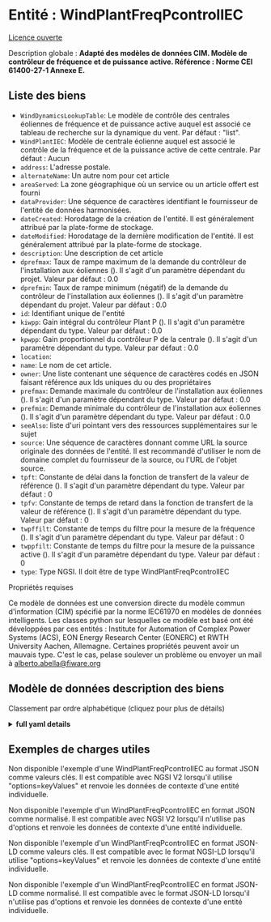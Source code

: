 Entité : WindPlantFreqPcontrolIEC  
=================================  
[Licence ouverte](https://github.com/smart-data-models//dataModel.EnergyCIM/blob/master/WindPlantFreqPcontrolIEC/LICENSE.md)  
Description globale : **Adapté des modèles de données CIM. Modèle de contrôleur de fréquence et de puissance active.  Référence : Norme CEI 61400-27-1 Annexe E.**  

## Liste des biens  

- `WindDynamicsLookupTable`: Le modèle de contrôle des centrales éoliennes de fréquence et de puissance active auquel est associé ce tableau de recherche sur la dynamique du vent. Par défaut : "list".  - `WindPlantIEC`: Modèle de centrale éolienne auquel est associé le contrôle de la fréquence et de la puissance active de cette centrale. Par défaut : Aucun  - `address`: L'adresse postale.  - `alternateName`: Un autre nom pour cet article  - `areaServed`: La zone géographique où un service ou un article offert est fourni  - `dataProvider`: Une séquence de caractères identifiant le fournisseur de l'entité de données harmonisées.  - `dateCreated`: Horodatage de la création de l'entité. Il est généralement attribué par la plate-forme de stockage.  - `dateModified`: Horodatage de la dernière modification de l'entité. Il est généralement attribué par la plate-forme de stockage.  - `description`: Une description de cet article  - `dprefmax`: Taux de rampe maximum de la demande du contrôleur de l'installation aux éoliennes (). Il s'agit d'un paramètre dépendant du projet. Valeur par défaut : 0.0  - `dprefmin`: Taux de rampe minimum (négatif) de la demande du contrôleur de l'installation aux éoliennes (). Il s'agit d'un paramètre dépendant du projet. Valeur par défaut : 0.0  - `id`: Identifiant unique de l'entité  - `kiwpp`: Gain intégral du contrôleur Plant P (). Il s'agit d'un paramètre dépendant du type. Valeur par défaut : 0.0  - `kpwpp`: Gain proportionnel du contrôleur P de la centrale (). Il s'agit d'un paramètre dépendant du type. Valeur par défaut : 0.0  - `location`:   - `name`: Le nom de cet article.  - `owner`: Une liste contenant une séquence de caractères codés en JSON faisant référence aux Ids uniques du ou des propriétaires  - `prefmax`: Demande maximale du contrôleur de l'installation aux éoliennes (). Il s'agit d'un paramètre dépendant du type. Valeur par défaut : 0.0  - `prefmin`: Demande minimale du contrôleur de l'installation aux éoliennes (). Il s'agit d'un paramètre dépendant du type. Valeur par défaut : 0.0  - `seeAlso`: liste d'uri pointant vers des ressources supplémentaires sur le sujet  - `source`: Une séquence de caractères donnant comme URL la source originale des données de l'entité. Il est recommandé d'utiliser le nom de domaine complet du fournisseur de la source, ou l'URL de l'objet source.  - `tpft`: Constante de délai dans la fonction de transfert de la valeur de référence (). Il s'agit d'un paramètre dépendant du type. Valeur par défaut : 0  - `tpfv`: Constante de temps de retard dans la fonction de transfert de la valeur de référence (). Il s'agit d'un paramètre dépendant du type. Valeur par défaut : 0  - `twpffilt`: Constante de temps du filtre pour la mesure de la fréquence (). Il s'agit d'un paramètre dépendant du type. Valeur par défaut : 0  - `twppfilt`: Constante de temps du filtre pour la mesure de la puissance active (). Il s'agit d'un paramètre dépendant du type. Valeur par défaut : 0  - `type`: Type NGSI. Il doit être de type WindPlantFreqPcontrolIEC    
Propriétés requises  
Ce modèle de données est une conversion directe du modèle commun d'information (CIM) spécifié par la norme IEC61970 en modèles de données intelligents. Les classes python sur lesquelles ce modèle est basé ont été développées par ces entités : Institute for Automation of Complex Power Systems (ACS), EON Energy Research Center (EONERC) et RWTH University Aachen, Allemagne. Certaines propriétés peuvent avoir un mauvais type. C'est le cas, pelase soulever un problème ou envoyer un mail à alberto.abella@fiware.org  
## Modèle de données description des biens  
Classement par ordre alphabétique (cliquez pour plus de détails)  
<details><summary><strong>full yaml details</strong></summary>    
```yaml  
WindPlantFreqPcontrolIEC:    
  description: 'Adapted from CIM data models. Frequency and active power controller model.  Reference: IEC Standard 61400-27-1 Annex E.'    
  properties:    
    WindDynamicsLookupTable:    
      description: 'The frequency and active power wind plant control model with which this wind dynamics lookup table is associated. Default: "list"'    
      type: number    
      x-ngsi:    
        model: https://schema.org/Number    
    WindPlantIEC:    
      description: 'Wind plant model with which this wind plant frequency and active power control is associated. Default: None'    
      type: number    
      x-ngsi:    
        model: https://schema.org/Number    
    address:    
      description: 'The mailing address.'    
      properties:    
        addressCountry:    
          description: 'Property. The country. For example, Spain. Model:''https://schema.org/Text'''    
          type: string    
        addressLocality:    
          description: 'Property. The locality in which the street address is, and which is in the region. Model:''https://schema.org/Text'''    
          type: string    
        addressRegion:    
          description: 'Property. The region in which the locality is, and which is in the country. Model:''https://schema.org/Text'''    
          type: string    
        areaServed:    
          description: 'Property. The geographic area where a service or offered item is provided. Model:''https://schema.org/Text'''    
          type: string    
        postOfficeBoxNumber:    
          description: 'Property. The post office box number for PO box addresses. For example, Spain. Model:''https://schema.org/Text'''    
          type: string    
        postalCode:    
          description: 'Property. The postal code. For example, Spain. Model:''https://schema.org/Text'''    
          type: string    
        streetAddress:    
          description: 'Property. The street address. Model:''https://schema.org/Text'''    
          type: string    
      type: Property    
    alternateName:    
      description: 'An alternative name for this item'    
      type: Property    
    areaServed:    
      description: 'The geographic area where a service or offered item is provided'    
      type: Property    
      x-ngsi:    
        model: https://schema.org/Text    
    dataProvider:    
      description: 'A sequence of characters identifying the provider of the harmonised data entity.'    
      type: Property    
    dateCreated:    
      description: 'Entity creation timestamp. This will usually be allocated by the storage platform.'    
      format: date-time    
      type: Property    
    dateModified:    
      description: 'Timestamp of the last modification of the entity. This will usually be allocated by the storage platform.'    
      format: date-time    
      type: Property    
    description:    
      description: 'A description of this item'    
      type: Property    
    dprefmax:    
      description: 'Maximum ramp rate of  request from the plant controller to the wind turbines (). It is project dependent parameter. Default: 0.0'    
      type: number    
      x-ngsi:    
        model: https://schema.org/Number    
    dprefmin:    
      description: 'Minimum (negative) ramp rate of  request from the plant controller to the wind turbines (). It is project dependent parameter. Default: 0.0'    
      type: number    
      x-ngsi:    
        model: https://schema.org/Number    
    id:    
      anyOf: &windplantfreqpcontroliec_-_properties_-_owner_-_items_-_anyof    
        - description: 'Property. Identifier format of any NGSI entity'    
          maxLength: 256    
          minLength: 1    
          pattern: ^[\w\-\.\{\}\$\+\*\[\]`|~^@!,:\\]+$    
          type: string    
        - description: 'Property. Identifier format of any NGSI entity'    
          format: uri    
          type: string    
      description: 'Unique identifier of the entity'    
      type: Property    
    kiwpp:    
      description: 'Plant P controller integral gain (). It is type dependent parameter. Default: 0.0'    
      type: number    
      x-ngsi:    
        model: https://schema.org/Number    
    kpwpp:    
      description: 'Plant P controller proportional gain (). It is type dependent parameter. Default: 0.0'    
      type: number    
      x-ngsi:    
        model: https://schema.org/Number    
    location:    
      $id: https://geojson.org/schema/Geometry.json    
      $schema: "http://json-schema.org/draft-07/schema#"    
      oneOf:    
        - properties:    
            bbox:    
              items:    
                type: number    
              minItems: 4    
              type: array    
            coordinates:    
              items:    
                type: number    
              minItems: 2    
              type: array    
            type:    
              enum:    
                - Point    
              type: string    
          required:    
            - type    
            - coordinates    
          title: 'GeoJSON Point'    
          type: object    
        - properties:    
            bbox:    
              items:    
                type: number    
              minItems: 4    
              type: array    
            coordinates:    
              items:    
                items:    
                  type: number    
                minItems: 2    
                type: array    
              minItems: 2    
              type: array    
            type:    
              enum:    
                - LineString    
              type: string    
          required:    
            - type    
            - coordinates    
          title: 'GeoJSON LineString'    
          type: object    
        - properties:    
            bbox:    
              items:    
                type: number    
              minItems: 4    
              type: array    
            coordinates:    
              items:    
                items:    
                  items:    
                    type: number    
                  minItems: 2    
                  type: array    
                minItems: 4    
                type: array    
              type: array    
            type:    
              enum:    
                - Polygon    
              type: string    
          required:    
            - type    
            - coordinates    
          title: 'GeoJSON Polygon'    
          type: object    
        - properties:    
            bbox:    
              items:    
                type: number    
              minItems: 4    
              type: array    
            coordinates:    
              items:    
                items:    
                  type: number    
                minItems: 2    
                type: array    
              type: array    
            type:    
              enum:    
                - MultiPoint    
              type: string    
          required:    
            - type    
            - coordinates    
          title: 'GeoJSON MultiPoint'    
          type: object    
        - properties:    
            bbox:    
              items:    
                type: number    
              minItems: 4    
              type: array    
            coordinates:    
              items:    
                items:    
                  items:    
                    type: number    
                  minItems: 2    
                  type: array    
                minItems: 2    
                type: array    
              type: array    
            type:    
              enum:    
                - MultiLineString    
              type: string    
          required:    
            - type    
            - coordinates    
          title: 'GeoJSON MultiLineString'    
          type: object    
        - properties:    
            bbox:    
              items:    
                type: number    
              minItems: 4    
              type: array    
            coordinates:    
              items:    
                items:    
                  items:    
                    items:    
                      type: number    
                    minItems: 2    
                    type: array    
                  minItems: 4    
                  type: array    
                type: array    
              type: array    
            type:    
              enum:    
                - MultiPolygon    
              type: string    
          required:    
            - type    
            - coordinates    
          title: 'GeoJSON MultiPolygon'    
          type: object    
      title: 'GeoJSON Geometry'    
    name:    
      description: 'The name of this item.'    
      type: Property    
    owner:    
      description: 'A List containing a JSON encoded sequence of characters referencing the unique Ids of the owner(s)'    
      items:    
        anyOf: *windplantfreqpcontroliec_-_properties_-_owner_-_items_-_anyof    
        description: 'Property. Unique identifier of the entity'    
      type: Property    
    prefmax:    
      description: 'Maximum  request from the plant controller to the wind turbines (). It is type dependent parameter. Default: 0.0'    
      type: number    
      x-ngsi:    
        model: https://schema.org/Number    
    prefmin:    
      description: 'Minimum  request from the plant controller to the wind turbines (). It is type dependent parameter. Default: 0.0'    
      type: number    
      x-ngsi:    
        model: https://schema.org/Number    
    seeAlso:    
      description: 'list of uri pointing to additional resources about the item'    
      oneOf:    
        - items:    
            - format: uri    
              type: string    
          minItems: 1    
          type: array    
        - format: uri    
          type: string    
      type: Property    
    source:    
      description: 'A sequence of characters giving the original source of the entity data as a URL. Recommended to be the fully qualified domain name of the source provider, or the URL to the source object.'    
      type: Property    
    tpft:    
      description: 'Lead time constant in reference value transfer function (). It is type dependent parameter. Default: 0'    
      type: number    
      x-ngsi:    
        model: https://schema.org/Number    
    tpfv:    
      description: 'Lag time constant in reference value transfer function (). It is type dependent parameter. Default: 0'    
      type: number    
      x-ngsi:    
        model: https://schema.org/Number    
    twpffilt:    
      description: 'Filter time constant for frequency measurement (). It is type dependent parameter. Default: 0'    
      type: number    
      x-ngsi:    
        model: https://schema.org/Number    
    twppfilt:    
      description: 'Filter time constant for active power measurement (). It is type dependent parameter. Default: 0'    
      type: number    
      x-ngsi:    
        model: https://schema.org/Number    
    type:    
      description: 'NGSI type. It has to be WindPlantFreqPcontrolIEC'    
      enum:    
        - WindPlantFreqPcontrolIEC    
      type: Property    
  required: []    
  type: object    
```  
</details>    
## Exemples de charges utiles  
Non disponible l'exemple d'une WindPlantFreqPcontrolIEC au format JSON comme valeurs clés. Il est compatible avec NGSI V2 lorsqu'il utilise "options=keyValues" et renvoie les données de contexte d'une entité individuelle.  
Non disponible l'exemple d'un WindPlantFreqPcontrolIEC en format JSON comme normalisé. Il est compatible avec NGSI V2 lorsqu'il n'utilise pas d'options et renvoie les données de contexte d'une entité individuelle.  
Non disponible l'exemple d'un WindPlantFreqPcontrolIEC en format JSON-LD comme valeurs clés. Il est compatible avec le format NGSI-LD lorsqu'il utilise "options=keyValues" et renvoie les données de contexte d'une entité individuelle.  
Non disponible l'exemple d'un WindPlantFreqPcontrolIEC en format JSON-LD comme normalisé. Il est compatible avec le format JSON-LD lorsqu'il n'utilise pas d'options et renvoie les données de contexte d'une entité individuelle.  
